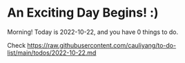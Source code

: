 # An Exciting Day Begins! :)

Morning! Today is 2022-10-22, and you have 0 things to do.

Check https://raw.githubusercontent.com/cauliyang/to-do-list/main/todos/2022-10-22.md